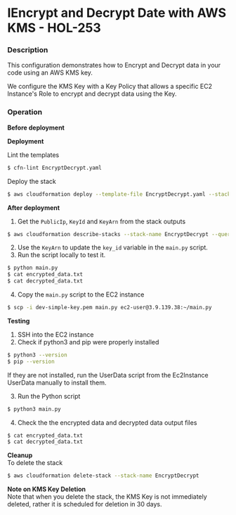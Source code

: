 # IEncrypt and Decrypt Date with AWS KMS - HOL-253

### Description

This configuration demonstrates how to Encrypt and Decrypt data in your code using an AWS KMS key.

We configure the KMS Key with a Key Policy that allows a specific EC2 Instance's Role to encrypt and decrypt data using the Key.

### Operation

**Before deployment**

**Deployment**

Lint the templates

```bash
$ cfn-lint EncryptDecrypt.yaml
```

Deploy the stack

```bash
$ aws cloudformation deploy --template-file EncryptDecrypt.yaml --stack-name EncryptDecrypt --capabilities CAPABILITY_NAMED_IAM --parameter-overrides file://private-parameters.json
```

**After deployment**

1. Get the `PublicIp`, `KeyId` and `KeyArn` from the stack outputs

```bash
$ aws cloudformation describe-stacks --stack-name EncryptDecrypt --query "Stacks[0].Outputs" --no-cli-pager
```

2. Use the `KeyArn` to update the `key_id` variable in the `main.py` script.
3. Run the script locally to test it.

```bash
$ python main.py
$ cat encrypted_data.txt
$ cat decrypted_data.txt
```

4. Copy the `main.py` script to the EC2 instance

```bash
$ scp -i dev-simple-key.pem main.py ec2-user@3.9.139.38:~/main.py
```

**Testing**

1. SSH into the EC2 instance
2. Check if python3 and pip were properly installed

```bash
$ python3 --version
$ pip --version
```

If they are not installed, run the UserData script from the Ec2Instance UserData manually to install them.

3. Run the Python script

```bash
$ python3 main.py
```

4. Check the the encrypted data and decrypted data output files

```bash
$ cat encrypted_data.txt
$ cat decrypted_data.txt
```

**Cleanup**  
To delete the stack

```bash
$ aws cloudformation delete-stack --stack-name EncryptDecrypt
```

**Note on KMS Key Deletion**  
Note that when you delete the stack, the KMS Key is not immediately deleted, rather it is scheduled for deletion in 30 days.
